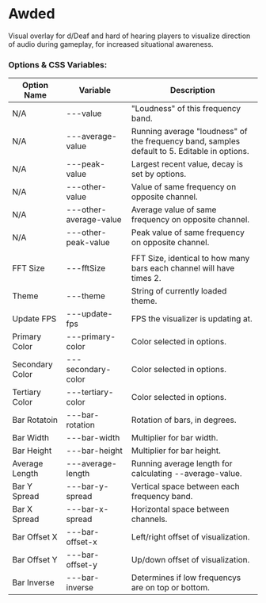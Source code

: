 # Awded

Visual overlay for d/Deaf and hard of hearing players to visualize direction of audio during gameplay, for increased situational awareness.

### Options & CSS Variables:

| Option Name     | Variable               | Description                                                                                  |
| --------------- | ---------------------- | -------------------------------------------------------------------------------------------- |
| N/A             | ---value               | "Loudness" of this frequency band.                                                           |
| N/A             | ---average-value       | Running average "loudness" of the frequency band, samples default to 5. Editable in options. |
| N/A             | ---peak-value          | Largest recent value, decay is set by options.                                               |
| N/A             | ---other-value         | Value of same frequency on opposite channel.                                                 |
| N/A             | ---other-average-value | Average value of same frequency on opposite channel.                                         |
| N/A             | ---other-peak-value    | Peak value of same frequency on opposite channel.                                            |
|                 |                        |                                                                                              |
| FFT Size        | ---fftSize             | FFT Size, identical to how many bars each channel will have times 2.                         |
| Theme           | ---theme               | String of currently loaded theme.                                                            |
| Update FPS      | ---update-fps          | FPS the visualizer is updating at.                                                           |
| Primary Color   | ---primary-color       | Color selected in options.                                                                   |
| Secondary Color | ---secondary-color     | Color selected in options.                                                                   |
| Tertiary Color  | ---tertiary-color      | Color selected in options.                                                                   |
| Bar Rotatoin    | ---bar-rotation        | Rotation of bars, in degrees.                                                                |
| Bar Width       | ---bar-width           | Multiplier for bar width.                                                                    |
| Bar Height      | ---bar-height          | Multiplier for bar height.                                                                   |
| Average Length  | ---average-length      | Running average length for calculating --average-value.                                      |
| Bar Y Spread    | ---bar-y-spread        | Vertical space between each frequency band.                                                  |
| Bar X Spread    | ---bar-x-spread        | Horizontal space between channels.                                                           |
| Bar Offset X    | ---bar-offset-x        | Left/right offset of visualization.                                                          |
| Bar Offset Y    | ---bar-offset-y        | Up/down offset of visualization.                                                             |
| Bar Inverse     | ---bar-inverse         | Determines if low frequencys are on top or bottom.                                           |
